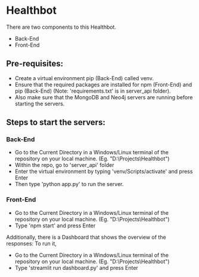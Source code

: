 # Healthbot

There are two components to this Healthbot.
* Back-End 
* Front-End 

## Pre-requisites:
* Create a virtual environment pip (Back-End) called venv.
* Ensure that the required packages are installed for npm (Front-End) and pip (Back-End) (Note: 'requirements.txt' is in server_api folder).
* Also make sure that the MongoDB and Neo4j servers are running before starting the servers. 

## Steps to start the servers:

### Back-End

* Go to the Current Directory in a Windows/Linux terminal of the repository on your local machine. (Eg. "D:\Projects\Healthbot")
* Within the repo, go to 'server_api' folder
* Enter the virtual environment by typing 'venv/Scripts/activate' and press Enter
* Then type 'python app.py' to run the server.

### Front-End

* Go to the Current Directory in a Windows/Linux terminal of the repository on your local machine. (Eg. "D:\Projects\Healthbot")
* Type 'npm start' and press Enter 


Additionally, there is a Dashboard that shows the overview of the responses:
To run it,

* Go to the Current Directory in a Windows/Linux terminal of the repository on your local machine. (Eg. "D:\Projects\Healthbot")
* Type 'streamlit run dashboard.py' and press Enter 
